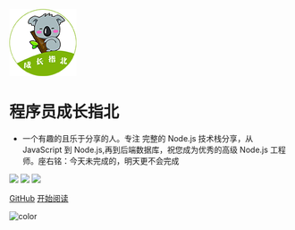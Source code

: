 <!-- 封面页 -->
![logo](_media/logo.png)


# 程序员成长指北

- 一个有趣的且乐于分享的人。专注 完整的 Node.js 技术栈分享，从 JavaScript 到 Node.js,再到后端数据库，祝您成为优秀的高级 Node.js 工程师。座右铭：今天未完成的，明天更不会完成


<!-- [![stars](https://badgen.net/github/stars/Q-Angelo/Nodejs-Roadmap?icon=github&color=4ab8a1)](https://github.com/Q-Angelo/Nodejs-Roadmap) -->
<!-- 掘金 -->
[<img src="https://img.shields.io/badge/%E6%8E%98%E9%87%91-4k-42b983.svg">](https://juejin.im/user/5cf288385188254abb110e3b)
[<img src="https://img.shields.io/badge/思否-2.3k-42b983.svg">](https://segmentfault.com/u/na_5a545653c24d9)
[<img src="https://img.shields.io/badge/慕课-认证作者-42b983.svg">](https://segmentfault.com/u/na_5a545653c24d9)


[GitHub](https://github.com/koala-coding/goodBlog)
[开始阅读](README.md)

<!-- 背景色 -->
![color](#fff)